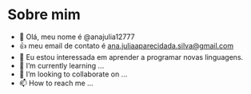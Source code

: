# Sobre mim
- 👋 Olá, meu nome é @anajulia12777
- :+1: meu email de contato é ana.juliaaparecidada.silva@gmail.com
- 👀 Eu estou interessada em aprender a programar novas linguagens.
- 🌱 I’m currently learning ...
- 💞️ I’m looking to collaborate on ...
- 📫 How to reach me ...

<!---
anajulia12777/anajulia12777 is a ✨ special ✨ repository because its `README.md` (this file) appears on your GitHub profile.
You can click the Preview link to take a look at your changes.
--->
